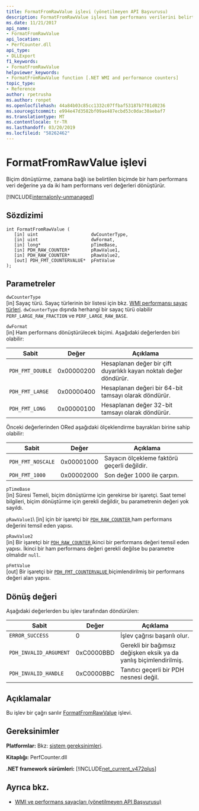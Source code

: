 ```yaml
---
title: FormatFromRawValue işlevi (yönetilmeyen API Başvurusu)
description: FormatFromRawValue işlevi ham performans verilerini belirtilen bir biçime dönüştürür.
ms.date: 11/21/2017
api_name:
- FormatFromRawValue
api_location:
- PerfCounter.dll
api_type:
- DLLExport
f1_keywords:
- FormatFromRawValue
helpviewer_keywords:
- FormatFromRawValue function [.NET WMI and performance counters]
topic_type:
- Reference
author: rpetrusha
ms.author: ronpet
ms.openlocfilehash: 44a84b03c85cc1332c07ffbaf53187b7f01d0236
ms.sourcegitcommit: e994e47d3582bf09ae487ecbd53c0dac30aebaf7
ms.translationtype: MT
ms.contentlocale: tr-TR
ms.lasthandoff: 03/20/2019
ms.locfileid: "58262462"
---
```

# <a name="formatfromrawvalue-function"></a>FormatFromRawValue işlevi
Biçim dönüştürme, zamana bağlı ise belirtilen biçimde bir ham performans veri değerine ya da iki ham performans veri değerleri dönüştürür. 

[!INCLUDE[internalonly-unmanaged](../../../../includes/internalonly-unmanaged.md)]

## <a name="syntax"></a>Sözdizimi

```
int FormatFromRawValue (
   [in] uint                    dwCounterType, 
   [in] uint                    dwFormat, 
   [in] long*                   pTimeBase,
   [in] PDH_RAW_COUNTER*        pRawValue1,
   [in] PDH_RAW_COUNTER*        pRawValue2,
   [out] PDH_FMT_COUNTERVALUE*  pFmtValue
); 
```

## <a name="parameters"></a>Parametreler

`dwCounterType`\
[in] Sayaç türü. Sayaç türlerinin bir listesi için bkz. [WMI performansı sayaç türleri](/windows/desktop/WmiSdk/wmi-performance-counter-types). `dwCounterType` dışında herhangi bir sayaç türü olabilir `PERF_LARGE_RAW_FRACTION` ve `PERF_LARGE_RAW_BASE`. 

`dwFormat`\
[in] Ham performans dönüştürülecek biçimi. Aşağıdaki değerlerden biri olabilir:

|Sabit  |Değer  |Açıklama |
|---------|---------|---------|
| `PDH_FMT_DOUBLE` |0x00000200 | Hesaplanan değer bir çift duyarlıklı kayan noktalı değer döndürür. | 
| `PDH_FMT_LARGE` | 0x00000400 | Hesaplanan değeri bir 64-bit tamsayı olarak döndürür. |
| `PDH_FMT_LONG` | 0x00000100 | Hesaplanan değer 32-bit tamsayı olarak döndürür. |

Önceki değerlerinden ORed aşağıdaki ölçeklendirme bayrakları birine sahip olabilir:

|Sabit  |Değer  |Açıklama |
|---------|---------|---------|
| `PDH_FMT_NOSCALE` | 0x00001000 | Sayacın ölçekleme faktörü geçerli değildir. |
| `PDH_FMT_1000` | 0x00002000 | Son değer 1000 ile çarpın. | 

`pTimeBase`\
[in] Süresi Temeli, biçim dönüştürme için gerekirse bir işaretçi. Saat temel bilgileri, biçim dönüştürme için gerekli değildir, bu parametrenin değeri yok sayıldı.

`pRawValue1`\ [in] için bir işaretçi bir [ `PDH_RAW_COUNTER` ](/windows/desktop/api/pdh/ns-pdh-_pdh_raw_counter) ham performans değerini temsil eden yapısı.

`pRawValue2`\
[in] Bir işaretçi bir [ `PDH_RAW_COUNTER` ](/windows/desktop/api/pdh/ns-pdh-_pdh_raw_counter) ikinci bir performans değeri temsil eden yapısı. İkinci bir ham performans değeri gerekli değilse bu parametre olmalıdır `null`.

`pFmtValue`\
[out] Bir işaretçi bir [ `PDH_FMT_COUNTERVALUE` ](/windows/desktop/api/pdh/ns-pdh-_pdh_fmt_countervalue) biçimlendirilmiş bir performans değeri alan yapısı.

## <a name="return-value"></a>Dönüş değeri

Aşağıdaki değerlerden bu işlev tarafından döndürülen:

|Sabit  |Değer  |Açıklama  |
|---------|---------|---------|
| `ERROR_SUCCESS` | 0 | İşlev çağrısı başarılı olur. |
| `PDH_INVALID_ARGUMENT` | 0xC0000BBD | Gerekli bir bağımsız değişken eksik ya da yanlış biçimlendirilmiş. | 
| `PDH_INVALID_HANDLE` | 0xC0000BBC | Tanıtıcı geçerli bir PDH nesnesi değil. |

## <a name="remarks"></a>Açıklamalar

Bu işlev bir çağrı sarılır [FormatFromRawValue](https://docs.microsoft.com/previous-versions/ms231047(v=vs.85)) işlevi.

## <a name="requirements"></a>Gereksinimler

 **Platformlar:** Bkz: [sistem gereksinimleri](../../../../docs/framework/get-started/system-requirements.md).

 **Kitaplığı:** PerfCounter.dll

 **.NET framework sürümleri:** [!INCLUDE[net_current_v472plus](../../../../includes/net-current-v472plus.md)]

## <a name="see-also"></a>Ayrıca bkz.

- [WMI ve performans sayaçları (yönetilmeyen API Başvurusu)](index.md)
